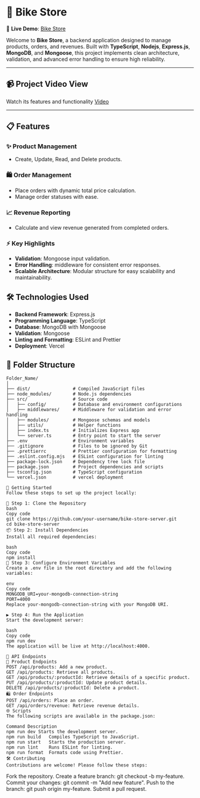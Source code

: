 # 🛒 Bike Store  

🚀 **Live Demo**: [Bike Store](https://bike-store-server-ecru.vercel.app)

Welcome to **Bike Store**, a backend application designed to manage products, orders, and revenues. Built with **TypeScript**, **Nodejs**, **Express.js**, **MongoDB**, and **Mongoose**, this project implements clean architecture, validation, and advanced error handling to ensure high reliability.  

---

## 📹 **Project Video View**
Watch its features and functionality [Video]()

---

## 📋 **Features**

### ✨ **Product Management**  
- Create, Update, Read, and Delete products.

### 🛍️ **Order Management**  
- Place orders with dynamic total price calculation.  
- Manage order statuses with ease.  

### 📈 **Revenue Reporting**  
- Calculate and view revenue generated from completed orders.  

### ⚡ **Key Highlights**  
- **Validation**: Mongoose input validation.  
- **Error Handling**: middleware for consistent error responses.  
- **Scalable Architecture**: Modular structure for easy scalability and maintainability.  


## 🛠️ **Technologies Used**

- **Backend Framework**: Express.js  
- **Programming Language**: TypeScript  
- **Database**: MongoDB with Mongoose  
- **Validation**: Mongoose
- **Linting and Formatting**: ESLint and Prettier  
- **Deployment**: Vercel  

## 📂 **Folder Structure**

```plaintext
Folder_Name/
│
├── dist/                # Compiled JavaScript files
├── node_modules/        # Node.js dependencies
├── src/                 # Source code
│   ├── config/          # Database and environment configurations
│   ├── middlewares/     # Middleware for validation and error handling
│   ├── modules/         # Mongoose schemas and models
│   ├── utils/           # Helper functions
│   ├── index.ts         # Initializes Express app
│   └── server.ts        # Entry point to start the server
├── .env                 # Environment variables
├── .gitignore           # Files to be ignored by Git
├── .prettierrc          # Prettier configuration for formatting
├── .eslint.config.mjs   # ESLint configuration for linting
├── package-lock.json    # Dependency tree lock file
├── package.json         # Project dependencies and scripts
├── tsconfig.json        # TypeScript configuration
└── vercel.json          # vercel deployment

🏁 Getting Started
Follow these steps to set up the project locally:

📂 Step 1: Clone the Repository
bash
Copy code
git clone https://github.com/your-username/bike-store-server.git
cd bike-store-server
📦 Step 2: Install Dependencies
Install all required dependencies:

bash
Copy code
npm install
🔧 Step 3: Configure Environment Variables
Create a .env file in the root directory and add the following variables:

env
Copy code
MONGODB_URI=your-mongodb-connection-string
PORT=4000
Replace your-mongodb-connection-string with your MongoDB URI.

▶️ Step 4: Run the Application
Start the development server:

bash
Copy code
npm run dev
The application will be live at http://localhost:4000.

📡 API Endpoints
📝 Product Endpoints
POST /api/products: Add a new product.
GET /api/products: Retrieve all products.
GET /api/products/:productId: Retrieve details of a specific product.
PUT /api/products/:productId: Update product details.
DELETE /api/products/:productId: Delete a product.
🛍️ Order Endpoints
POST /api/orders: Place an order.
GET /api/orders/revenue: Retrieve revenue details.
🌐 Scripts
The following scripts are available in the package.json:

Command	Description
npm run dev	Starts the development server.
npm run build	Compiles TypeScript to JavaScript.
npm run start	Starts the production server.
npm run lint	Runs ESLint for linting.
npm run format	Formats code using Prettier.
🛠️ Contributing
Contributions are welcome! Please follow these steps:
```
Fork the repository.
Create a feature branch: git checkout -b my-feature.
Commit your changes: git commit -m "Add new feature".
Push to the branch: git push origin my-feature.
Submit a pull request.